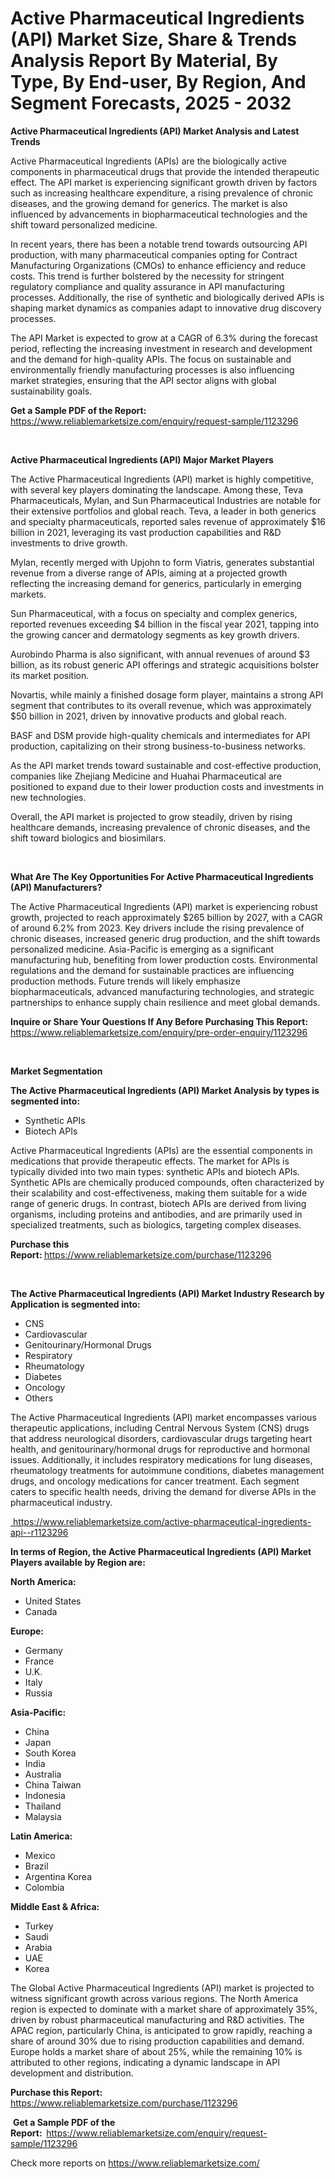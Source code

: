 <p><h1>Active Pharmaceutical Ingredients (API) Market Size, Share & Trends Analysis Report By Material, By Type, By End-user, By Region, And Segment Forecasts, 2025 - 2032</h1></p><p><strong>Active Pharmaceutical Ingredients (API) Market Analysis and Latest Trends</strong></p>
<p><p>Active Pharmaceutical Ingredients (APIs) are the biologically active components in pharmaceutical drugs that provide the intended therapeutic effect. The API market is experiencing significant growth driven by factors such as increasing healthcare expenditure, a rising prevalence of chronic diseases, and the growing demand for generics. The market is also influenced by advancements in biopharmaceutical technologies and the shift toward personalized medicine.</p><p>In recent years, there has been a notable trend towards outsourcing API production, with many pharmaceutical companies opting for Contract Manufacturing Organizations (CMOs) to enhance efficiency and reduce costs. This trend is further bolstered by the necessity for stringent regulatory compliance and quality assurance in API manufacturing processes. Additionally, the rise of synthetic and biologically derived APIs is shaping market dynamics as companies adapt to innovative drug discovery processes.</p><p>The API Market is expected to grow at a CAGR of 6.3% during the forecast period, reflecting the increasing investment in research and development and the demand for high-quality APIs. The focus on sustainable and environmentally friendly manufacturing processes is also influencing market strategies, ensuring that the API sector aligns with global sustainability goals.</p></p>
<p><strong>Get a Sample PDF of the Report:&nbsp;</strong> <a href="https://www.reliablemarketsize.com/enquiry/request-sample/1123296?utm_campaign=2216&utm_medium=2&utm_source=Github&utm_content=ia&utm_term=05022025&utm_id=active-pharmaceutical-ingredients-api">https://www.reliablemarketsize.com/enquiry/request-sample/1123296</a></p>
<p>&nbsp;</p>
<p><strong>Active Pharmaceutical Ingredients (API) Major Market Players</strong></p>
<p><p>The Active Pharmaceutical Ingredients (API) market is highly competitive, with several key players dominating the landscape. Among these, Teva Pharmaceuticals, Mylan, and Sun Pharmaceutical Industries are notable for their extensive portfolios and global reach. Teva, a leader in both generics and specialty pharmaceuticals, reported sales revenue of approximately $16 billion in 2021, leveraging its vast production capabilities and R&D investments to drive growth. </p><p>Mylan, recently merged with Upjohn to form Viatris, generates substantial revenue from a diverse range of APIs, aiming at a projected growth reflecting the increasing demand for generics, particularly in emerging markets. </p><p>Sun Pharmaceutical, with a focus on specialty and complex generics, reported revenues exceeding $4 billion in the fiscal year 2021, tapping into the growing cancer and dermatology segments as key growth drivers. </p><p>Aurobindo Pharma is also significant, with annual revenues of around $3 billion, as its robust generic API offerings and strategic acquisitions bolster its market position. </p><p>Novartis, while mainly a finished dosage form player, maintains a strong API segment that contributes to its overall revenue, which was approximately $50 billion in 2021, driven by innovative products and global reach. </p><p>BASF and DSM provide high-quality chemicals and intermediates for API production, capitalizing on their strong business-to-business networks.</p><p>As the API market trends toward sustainable and cost-effective production, companies like Zhejiang Medicine and Huahai Pharmaceutical are positioned to expand due to their lower production costs and investments in new technologies. </p><p>Overall, the API market is projected to grow steadily, driven by rising healthcare demands, increasing prevalence of chronic diseases, and the shift toward biologics and biosimilars.</p></p>
<p>&nbsp;</p>
<p><strong>What Are The Key Opportunities For Active Pharmaceutical Ingredients (API) Manufacturers?</strong></p>
<p><p>The Active Pharmaceutical Ingredients (API) market is experiencing robust growth, projected to reach approximately $265 billion by 2027, with a CAGR of around 6.2% from 2023. Key drivers include the rising prevalence of chronic diseases, increased generic drug production, and the shift towards personalized medicine. Asia-Pacific is emerging as a significant manufacturing hub, benefiting from lower production costs. Environmental regulations and the demand for sustainable practices are influencing production methods. Future trends will likely emphasize biopharmaceuticals, advanced manufacturing technologies, and strategic partnerships to enhance supply chain resilience and meet global demands.</p></p>
<p><strong>Inquire or Share Your Questions If Any Before Purchasing This Report:</strong> <a href="https://www.reliablemarketsize.com/enquiry/pre-order-enquiry/1123296?utm_campaign=2216&utm_medium=2&utm_source=Github&utm_content=ia&utm_term=05022025&utm_id=active-pharmaceutical-ingredients-api">https://www.reliablemarketsize.com/enquiry/pre-order-enquiry/1123296</a></p>
<p>&nbsp;</p>
<p><strong>Market Segmentation</strong></p>
<p><strong>The Active Pharmaceutical Ingredients (API) Market Analysis by types is segmented into:</strong></p>
<p><ul><li>Synthetic APIs</li><li>Biotech APIs</li></ul></p>
<p><p>Active Pharmaceutical Ingredients (APIs) are the essential components in medications that provide therapeutic effects. The market for APIs is typically divided into two main types: synthetic APIs and biotech APIs. Synthetic APIs are chemically produced compounds, often characterized by their scalability and cost-effectiveness, making them suitable for a wide range of generic drugs. In contrast, biotech APIs are derived from living organisms, including proteins and antibodies, and are primarily used in specialized treatments, such as biologics, targeting complex diseases.</p></p>
<p><strong>Purchase this Report:&nbsp;</strong><a href="https://www.reliablemarketsize.com/purchase/1123296?utm_campaign=2216&utm_medium=2&utm_source=Github&utm_content=ia&utm_term=05022025&utm_id=active-pharmaceutical-ingredients-api">https://www.reliablemarketsize.com/purchase/1123296</a></p>
<p>&nbsp;</p>
<p><strong>The Active Pharmaceutical Ingredients (API) Market Industry Research by Application is segmented into:</strong></p>
<p><ul><li>CNS</li><li>Cardiovascular</li><li>Genitourinary/Hormonal Drugs</li><li>Respiratory</li><li>Rheumatology</li><li>Diabetes</li><li>Oncology</li><li>Others</li></ul></p>
<p><p>The Active Pharmaceutical Ingredients (API) market encompasses various therapeutic applications, including Central Nervous System (CNS) drugs that address neurological disorders, cardiovascular drugs targeting heart health, and genitourinary/hormonal drugs for reproductive and hormonal issues. Additionally, it includes respiratory medications for lung diseases, rheumatology treatments for autoimmune conditions, diabetes management drugs, and oncology medications for cancer treatment. Each segment caters to specific health needs, driving the demand for diverse APIs in the pharmaceutical industry.</p></p>
<p><a href="https://www.reliablemarketsize.com/active-pharmaceutical-ingredients-api--r1123296?utm_campaign=2216&utm_medium=2&utm_source=Github&utm_content=ia&utm_term=05022025&utm_id=active-pharmaceutical-ingredients-api">&nbsp;https://www.reliablemarketsize.com/active-pharmaceutical-ingredients-api--r1123296</a></p>
<p><strong>In terms of Region, the Active Pharmaceutical Ingredients (API) Market Players available by Region are:</strong></p>
<p>
    <p> <strong> North America: </strong>
        <ul>
            <li>United States</li>
            <li>Canada</li>
        </ul>
        </p> 
    <p> <strong> Europe: </strong>
        <ul>
            <li>Germany</li>
            <li>France</li>
            <li>U.K.</li>
            <li>Italy</li>
            <li>Russia</li>
        </ul>
        </p> 
    <p> <strong> Asia-Pacific: </strong>
        <ul>
            <li>China</li>
            <li>Japan</li>
            <li>South Korea</li>
            <li>India</li>
            <li>Australia</li>
            <li>China Taiwan</li>
            <li>Indonesia</li>
            <li>Thailand</li>
            <li>Malaysia</li>
        </ul>
        </p> 
    <p> <strong> Latin America: </strong>
        <ul>
            <li>Mexico</li>
            <li>Brazil</li>
            <li>Argentina Korea</li>
            <li>Colombia</li>
        </ul>
        </p> 
    <p> <strong> Middle East & Africa: </strong>
        <ul>
            <li>Turkey</li>
            <li>Saudi</li>
            <li>Arabia</li>
            <li>UAE</li>
            <li>Korea</li>
        </ul>
    </p>
    </p>
<p><p>The Global Active Pharmaceutical Ingredients (API) market is projected to witness significant growth across various regions. The North America region is expected to dominate with a market share of approximately 35%, driven by robust pharmaceutical manufacturing and R&D activities. The APAC region, particularly China, is anticipated to grow rapidly, reaching a share of around 30% due to rising production capabilities and demand. Europe holds a market share of about 25%, while the remaining 10% is attributed to other regions, indicating a dynamic landscape in API development and distribution.</p></p>
<p><strong>Purchase this Report: </strong><a href="https://www.reliablemarketsize.com/purchase/1123296?utm_campaign=2216&utm_medium=2&utm_source=Github&utm_content=ia&utm_term=05022025&utm_id=active-pharmaceutical-ingredients-api">https://www.reliablemarketsize.com/purchase/1123296</a></p>
<p>&nbsp;<strong>Get a Sample PDF of the Report:&nbsp;&nbsp;</strong><a href="https://www.reliablemarketsize.com/enquiry/request-sample/1123296?utm_campaign=2216&utm_medium=2&utm_source=Github&utm_content=ia&utm_term=05022025&utm_id=active-pharmaceutical-ingredients-api">https://www.reliablemarketsize.com/enquiry/request-sample/1123296</a></p>
<p><strong></strong></p>
<p>Check more reports on <a href="https://www.reliablemarketsize.com/?utm_campaign=2216&utm_medium=2&utm_source=Github&utm_content=ia&utm_term=05022025&utm_id=active-pharmaceutical-ingredients-api">https://www.reliablemarketsize.com/</a></p>